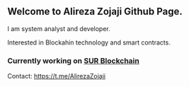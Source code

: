 ## Welcome to Alireza Zojaji Github Page.

I am system analyst and developer.

Interested in Blockahin technology and smart contracts.

### Currently working on [SUR Blockchain](https://surnet.org)

Contact: https://t.me/AlirezaZojaji

